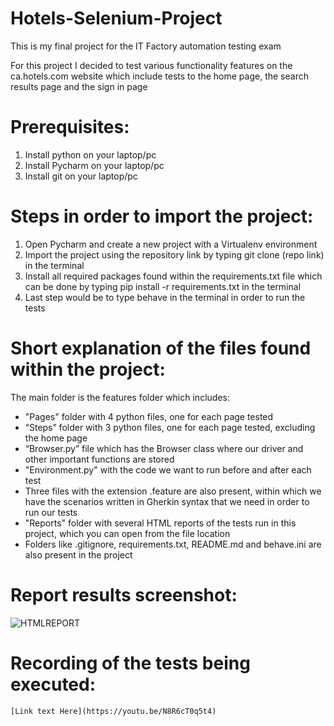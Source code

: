 # Hotels-Selenium-Project
This is my final project for the IT Factory automation testing exam

For this project I decided to test various functionality features on the ca.hotels.com website which include tests to the home page, the search results page and the sign in page

# Prerequisites:
1. Install python on your laptop/pc
2. Install Pycharm on your laptop/pc
3. Install git on your laptop/pc

# Steps in order to import the project:
1. Open Pycharm and create a new project with a Virtualenv environment
2. Import the project using the repository link by typing git clone (repo link) in the terminal
3. Install all required packages found within the requirements.txt file which can be done by typing pip install -r requirements.txt in the terminal
4. Last step would be to type behave in the terminal in order to run the tests 

# Short explanation of the files found within the project:
The main folder is the features folder which includes:
  - "Pages" folder with 4 python files, one for each page tested
  - “Steps” folder with 3 python files, one for each page tested, excluding the home page
  - “Browser.py” file which has the Browser class where our driver and other important functions are stored
  - "Environment.py" with the code we want to run before and after each test
  - Three files with the extension .feature are also present, within which we have the scenarios written in Gherkin syntax that we need in order to run our tests
  - "Reports" folder with several HTML reports of the tests run in this project, which you can open from the file location
  - Folders like .gitignore, requirements.txt, README.md and behave.ini are also present in the project
  
  # Report results screenshot:
  ![HTMLREPORT](https://user-images.githubusercontent.com/108822285/207373141-fbc3938b-861f-4a24-81f6-edd35537ec69.png)

  # Recording of the tests being executed:
    [Link text Here](https://youtu.be/N8R6cT0q5t4)
